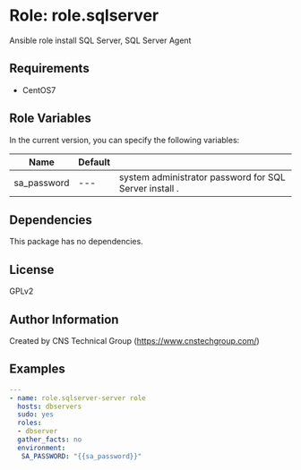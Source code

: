 Role: role.sqlserver
========

Ansible role install SQL Server, SQL Server Agent

Requirements
------------

* CentOS7 

Role Variables
--------------

In the current version, you can specify the following variables:

| Name                  | Default |                                                              |
|-----------------------|---------|--------------------------------------------------------------|
| sa_password           |   ---   | system administrator password for SQL Server install .  |


Dependencies
------------

This package has no dependencies.

License
-------

GPLv2

Author Information
------------------

Created by CNS Technical Group (https://www.cnstechgroup.com/)

Examples
--------

```yaml
---
- name: role.sqlserver-server role 
  hosts: dbservers
  sudo: yes
  roles: 
  - dbserver
  gather_facts: no
  environment:
   SA_PASSWORD: "{{sa_password}}"

```
